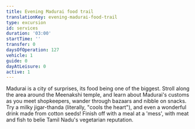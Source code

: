 ```yaml
---
title: Evening Madurai food trail
translationKey: evening-madurai-food-trail
type: excursion
id: services
duration: '03:00'
startTime: ''
transfer: 0
daysOfOperation: 127
vehicle: 1
guide: 0
dayAtLeisure: 0
active: 1
---
```

Madurai is a city of surprises, its food being one of the biggest. Stroll along the area around the Meenakshi temple, and learn about Madurai's customs as you meet shopkeepers, wander through bazaars and nibble on snacks. Try a milky jigar-thanda (literally, "cools the heart"), and even a wonderful drink made from cotton seeds! Finish off with a meal at a 'mess', with meat and fish to belie Tamil Nadu's vegetarian reputation.
